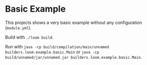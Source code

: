 # Basic Example

This projects shows a very basic example without any configuration (`module.yml`).

Build with `./loom build`.

Run with `java -cp build/compilation/main/unnamed builders.loom.example.basic.Main` or
`java -cp build/unnamed/jar/unnamed.jar builders.loom.example.basic.Main`.

